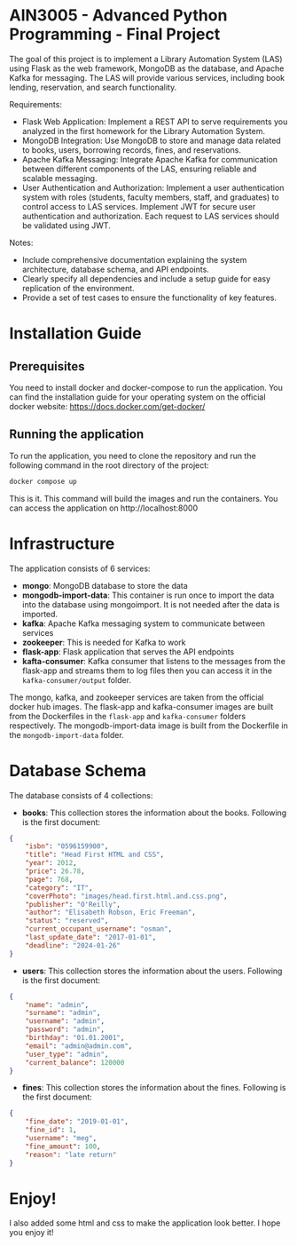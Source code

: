 
# AIN3005 - Advanced Python Programming - Final Project


The goal of this project is to implement a Library Automation System (LAS) using Flask as the web framework, MongoDB as the database, and Apache Kafka for messaging. The LAS will provide various services, including book lending, reservation, and search functionality.

Requirements:

- Flask Web Application: Implement a REST API to serve requirements you analyzed in the first homework for the Library Automation System.
- MongoDB Integration: Use MongoDB to store and manage data related to books, users, borrowing records, fines, and reservations.
- Apache Kafka Messaging: Integrate Apache Kafka for communication between different components of the LAS, ensuring reliable and scalable messaging.
- User Authentication and Authorization: Implement a user authentication system with roles (students, faculty members, staff, and graduates) to control access to LAS services. Implement JWT for secure user authentication and authorization. Each request to LAS services should be validated using JWT.


Notes:

- Include comprehensive documentation explaining the system architecture, database schema, and API endpoints.
- Clearly specify all dependencies and include a setup guide for easy replication of the environment.
- Provide a set of test cases to ensure the functionality of key features.



# Installation Guide

## Prerequisites

You need to install docker and docker-compose to run the application. You can find the installation guide for your operating system on the official docker website: https://docs.docker.com/get-docker/

## Running the application

To run the application, you need to clone the repository and run the following command in the root directory of the project:

```bash
docker compose up
```

This is it. This command will build the images and run the containers. You can access the application on http://localhost:8000

# Infrastructure

The application consists of 6 services:
- **mongo**: MongoDB database to store the data
- **mongodb-import-data**: This container is run once to import the data into the database using mongoimport. It is not needed after the data is imported.
- **kafka**: Apache Kafka messaging system to communicate between services
- **zookeeper**: This is needed for Kafka to work
- **flask-app**: Flask application that serves the API endpoints
- **kafta-consumer**: Kafka consumer that listens to the messages from the flask-app and streams them to log files then you can access it in the `kafka-consumer/output`  folder.

The mongo, kafka, and zookeeper services are taken from the official docker hub images. The flask-app and kafka-consumer images are built from the Dockerfiles in the `flask-app` and `kafka-consumer` folders respectively. The mongodb-import-data image is built from the Dockerfile in the `mongodb-import-data` folder.

# Database Schema

The database consists of 4 collections:

- **books**: This collection stores the information about the books. Following is the first document:

```json
{
    "isbn": "0596159900",
    "title": "Head First HTML and CSS",
    "year": 2012,
    "price": 26.78,
    "page": 768,
    "category": "IT",
    "coverPhoto": "images/head.first.html.and.css.png",
    "publisher": "O'Reilly",
    "author": "Elisabeth Robson, Eric Freeman",
    "status": "reserved",
    "current_occupant_username": "osman",
    "last_update_date": "2017-01-01",
    "deadline": "2024-01-26"
}
```

- **users**: This collection stores the information about the users. Following is the first document:

```json
{
    "name": "admin",
    "surname": "admin",
    "username": "admin",
    "password": "admin",
    "birthday": "01.01.2001",
    "email": "admin@admin.com",
    "user_type": "admin",
    "current_balance": 120000
}
```

- **fines**: This collection stores the information about the fines. Following is the first document:

```json
{
    "fine_date": "2019-01-01",
    "fine_id": 1,
    "username": "meg",
    "fine_amount": 100,
    "reason": "late return"
}
```

# Enjoy!

I also added some html and css to make the application look better. I hope you enjoy it!


